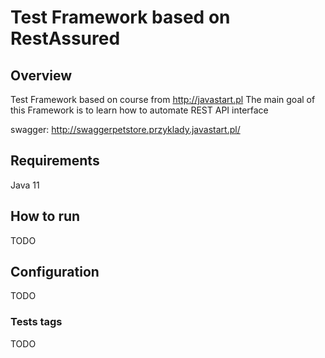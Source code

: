 # Test Framework based on RestAssured

## Overview
Test Framework based on course from  http://javastart.pl
The main goal of this Framework is to learn how to automate REST API interface

swagger: http://swaggerpetstore.przyklady.javastart.pl/

## Requirements
Java 11

## How to run 
TODO

## Configuration
TODO

### Tests tags
TODO